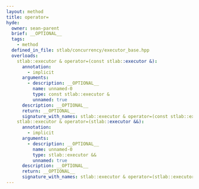 ```yaml
---
layout: method
title: operator=
hyde:
  owner: sean-parent
  brief: __OPTIONAL__
  tags:
    - method
  defined_in_file: stlab/concurrency/executor_base.hpp
  overloads:
    stlab::executor & operator=(const stlab::executor &):
      annotation:
        - implicit
      arguments:
        - description: __OPTIONAL__
          name: unnamed-0
          type: const stlab::executor &
          unnamed: true
      description: __OPTIONAL__
      return: __OPTIONAL__
      signature_with_names: stlab::executor & operator=(const stlab::executor &)
    stlab::executor & operator=(stlab::executor &&):
      annotation:
        - implicit
      arguments:
        - description: __OPTIONAL__
          name: unnamed-0
          type: stlab::executor &&
          unnamed: true
      description: __OPTIONAL__
      return: __OPTIONAL__
      signature_with_names: stlab::executor & operator=(stlab::executor &&)
---
```


